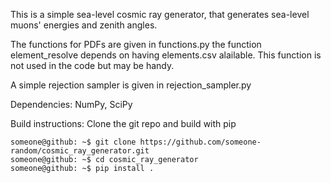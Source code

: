 This is a simple sea-level cosmic ray generator, that generates sea-level muons' energies and zenith angles.

The functions for PDFs are given in functions.py
the function element_resolve depends on having elements.csv alailable. This function is not used in the code but may be handy.

A simple rejection sampler is given in rejection_sampler.py

Dependencies: NumPy, SciPy

Build instructions: Clone the git repo and build with pip
```console
someone@github: ~$ git clone https://github.com/someone-random/cosmic_ray_generator.git
someone@github: ~$ cd cosmic_ray_generator
someone@github: ~$ pip install .
```
